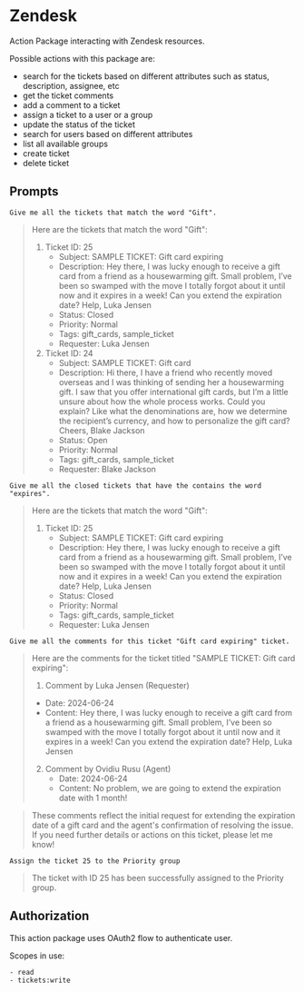# Zendesk

Action Package interacting with Zendesk resources.

Possible actions with this package are:

- search for the tickets based on different attributes such as status, description, assignee, etc
- get the ticket comments
- add a comment to a ticket
- assign a ticket to a user or a group
- update the status of the ticket
- search for users based on different attributes
- list all available groups
- create ticket
- delete ticket

## Prompts

```
Give me all the tickets that match the word "Gift".
```

> Here are the tickets that match the word "Gift":
>
> 1. Ticket ID: 25
>    - Subject: SAMPLE TICKET: Gift card expiring
>    - Description: Hey there, I was lucky enough to receive a gift card from a friend as a housewarming gift. Small problem, I’ve been so swamped with the move I totally forgot about it until now and it expires in a week! Can you extend the expiration date? Help, Luka Jensen
>    - Status: Closed
>    - Priority: Normal
>    - Tags: gift_cards, sample_ticket
>    - Requester: Luka Jensen
> 2. Ticket ID: 24
>    - Subject: SAMPLE TICKET: Gift card
>    - Description: Hi there, I have a friend who recently moved overseas and I was thinking of sending her a housewarming gift. I saw that you offer international gift cards, but I’m a little unsure about how the whole process works. Could you explain? Like what the denominations are, how we determine the recipient’s currency, and how to personalize the gift card? Cheers, Blake Jackson
>    - Status: Open
>    - Priority: Normal
>    - Tags: gift_cards, sample_ticket
>    - Requester: Blake Jackson

```
Give me all the closed tickets that have the contains the word "expires".
```

> Here are the tickets that match the word "Gift":
>
> 1. Ticket ID: 25
>    - Subject: SAMPLE TICKET: Gift card expiring
>    - Description: Hey there, I was lucky enough to receive a gift card from a friend as a housewarming gift. Small problem, I’ve been so swamped with the move I totally forgot about it until now and it expires in a week! Can you extend the expiration date? Help, Luka Jensen
>    - Status: Closed
>    - Priority: Normal
>    - Tags: gift_cards, sample_ticket
>    - Requester: Luka Jensen

```
Give me all the comments for this ticket "Gift card expiring" ticket.
```

> Here are the comments for the ticket titled "SAMPLE TICKET: Gift card expiring":
>
> 1. Comment by Luka Jensen (Requester)
>
> - Date: 2024-06-24
> - Content: Hey there, I was lucky enough to receive a gift card from a friend as a housewarming gift. Small problem, I’ve been so swamped with the move I totally forgot about it until now and it expires in a week! Can you extend the expiration date? Help, Luka Jensen
>
> 2. Comment by Ovidiu Rusu (Agent)
>    - Date: 2024-06-24
>    - Content: No problem, we are going to extend the expiration date with 1 month!

> These comments reflect the initial request for extending the expiration date of a gift card and the agent's confirmation of resolving the issue. If you need further details or actions on this ticket, please let me know!

```
Assign the ticket 25 to the Priority group
```

> The ticket with ID 25 has been successfully assigned to the Priority group.

## Authorization

This action package uses OAuth2 flow to authenticate user.

Scopes in use:

    - read
    - tickets:write
